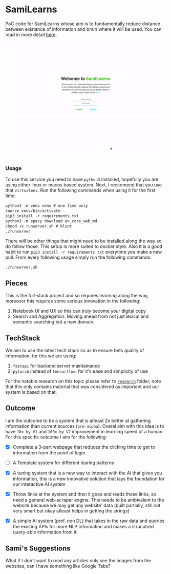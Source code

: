 # SamiLearns

PoC code for SamiLearns whose aim is to fundamentally reduce distance between existance of information and brain where it will be used. You can read in more detail [here](https://coda.io/@yash-bonde/learning-system).

<img src="assets/poc.gif">

### Usage

To use this service you need to have `python3` installed, hopefully you are using either linux or macos based system. Next, I reccomend that you use that `virtualenv`. Run the following commands when using it for the first time:
```shell
python3 -m venv venv # one time only
source venv/bin/activate
pip3 install -r requirements.txt
python3 -m spacy download en_core_web_md
chmod +x runserver.sh # blunt
./runserver
```

There will be other things that might need to be installed along the way so do follow those. This setup is more suited to docker style. Also it is a good habit to run `pip3 install -r requirements.txt` everytime you make a new pull. From every following usage simply run the following commands:
```shell
./runserver.sh
```

## Pieces

This is the full-stack project and so requires learning along the way, moreover this requires some serious innovation in the following:
1. Notebook UI and UX so this can truly become your digital copy
2. Search and Aggregation: Moving ahead from not just lexical and semantic searching but a new domain.

## TechStack

We aim to use the latest tech stack so as to ensure bets quality of information, for this we are using:
1. `fastapi` for backend server maintainance
2. `pytorch` instead of `tensorflow`, for it's ease and simplicity of use

For the notable research on this topic please refer to [`research`]("./research") folder, note that this only contains material that was considered as important and our system is based on that.

## Outcome

I am the outcome to be a system that is atleast 2x better at gathering information than current sources (`pre-alpha`). Overal aim with this idea is to have `10x by V1` and `100x by V2` improvement in learning speed of a human. For this specific outcome I aim for the following:

- [X] Complete a 3-part webpage that reduces the clicking time to get to information from the point of login
- [ ] A Template system for different learing patterns
- [X] A tuning system that is a new way to interact with the AI that gives you information, this is a new innovative solution that lays the foundation for our interactive AI system
- [X] Throw links at the system and then it goes and reads those links, so need a general web-scraper engine. This needs to be ambivalent to the website because we may get any website' data (built partially, still not very smart but okay atleast helps in getting the strings)
- [X] A simple AI system (pref. non DL) that takes in the raw data and queries the existing APIs for more NLP information and makes a strucutred query-able information from it.


## Sami's Suggestions

What if I don't want to read any articles only see the images from the websites, can I have something like Google Tabs?
